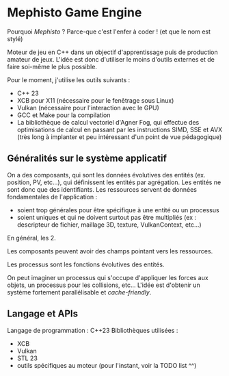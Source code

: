 # Mephisto Game Engine

Pourquoi *Mephisto* ? Parce-que c'est l'enfer à coder ! (et que le nom est stylé)

Moteur de jeu en C++ dans un objectif d'apprentissage puis de production amateur de jeux. L'idée est donc d'utiliser le moins d'outils externes et de faire soi-même le plus possible.

Pour le moment, j'utilise les outils suivants :
- C++ 23
- XCB pour X11 (nécessaire pour le fenêtrage sous Linux)
- Vulkan (nécessaire pour l'interaction avec le GPU)
- GCC et Make pour la compilation
- La bibliothèque de calcul vectoriel d'Agner Fog, qui effectue des optimisations de calcul en passant par les instructions SIMD, SSE et AVX (très long à implanter et peu intéressant d'un point de vue pédagogique)

## Généralités sur le système applicatif

On a des composants, qui sont les données évolutives des entités (ex. position, PV, etc...), qui définissent les entités par agrégation. Les entités ne sont donc que des identifiants.
Les ressources servent de données fondamentales de l'application :
- soient trop générales pour être spécifique à une entité ou un processus
- soient uniques et qui ne doivent surtout pas être multipliés (ex : descripteur de fichier, maillage 3D, texture, VulkanContext, etc...)

En général, les 2.

Les composants peuvent avoir des champs pointant vers les ressources.

Les processus sont les fonctions évolutives des entités.

On peut imaginer un processus qui s'occupe d'appliquer les forces aux objets, un processus pour les collisions, etc... L'idée est d'obtenir un système fortement parallélisable et *cache-friendly*.

## Langage et APIs

Langage de programmation : C++23
Bibliothèques utilisées : 
- XCB
- Vulkan
- STL 23
- outils spécifiques au moteur (pour l'instant, voir la TODO list ^^)
